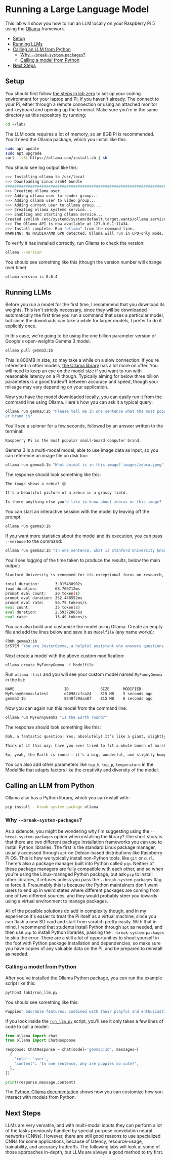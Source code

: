 # Running a Large Language Model

This lab will show you how to run an LLM locally on your Raspberry Pi 5 using
the [Ollama](https://ollama.com/) framework.

  - [Setup](#setup)
  - [Running LLMs](#running-llms)
  - [Calling an LLM from Python](#calling-an-llm-from-python)
    - [Why `--break-system-packages`?](#why---break-system-packages)
    - [Calling a model from Python](#calling-a-model-from-python)
  - [Next Steps](#next-steps)

## Setup

You should first follow [the steps in lab zero](https://github.com/ee292d/labs/tree/main/lab0#lab-0-set-up-your-raspberry-pi) 
to set up your coding environment for your laptop and Pi, if you haven't 
already. The connect to your Pi, either through a remote connection or using an
attached monitor and keyboard and opening up the terminal. Make sure you're in
the same directory as this repository by running:

```bash
cd ~/labs
```

The LLM code requires a lot of memory, so an 8GB Pi is recommended. You'll need
the Ollama package, which you install like this:

```bash
sudo apt update
sudo apt upgrade
curl -fsSL https://ollama.com/install.sh | sh
```

You should see log output like this:

```bash
>>> Installing ollama to /usr/local
>>> Downloading Linux arm64 bundle
######################################################################## 100.0%
>>> Creating ollama user...
>>> Adding ollama user to render group...
>>> Adding ollama user to video group...
>>> Adding current user to ollama group...
>>> Creating ollama systemd service...
>>> Enabling and starting ollama service...
Created symlink /etc/systemd/system/default.target.wants/ollama.service → /etc/systemd/system/ollama.service.
>>> The Ollama API is now available at 127.0.0.1:11434.
>>> Install complete. Run "ollama" from the command line.
WARNING: No NVIDIA/AMD GPU detected. Ollama will run in CPU-only mode.
```

To verify it has installed correctly, run Ollama to check the version:

```bash
ollama --version
```

You should see something like this (though the version number will change over time)

```bash
ollama version is 0.6.4
```

## Running LLMs

Before you run a model for the first time, I recommend that you download its
weights. This isn't strictly necessary, since they will be downloaded 
automatically the first time you run a command that uses a particular model,
but since the downloads can take a while for larger models, I prefer to do it
explicitly once.

In this case, we're going to be using the one billion parameter version of
Google's open-weights Gemma 3 model.

```bash
ollama pull gemma3:1b
```

This is 800MB in size, so may take a while on a slow connection. If you're
interested in other models, [the Ollama library](https://ollama.com/library)
has a lot more on offer. You will need to keep an eye on the model size if you
want to run with reasonable latency on a Pi though. Typically aiming for below
three billion parameters is a good tradeoff between accuracy and speed, though
your mileage may vary depending on your application.

Now you have the model downloaded locally, you can easily run it from the 
command line using Ollama. Here's how you can ask it a typical query:

```bash
ollama run gemma3:1b "Please tell me in one sentence what the most popular small-board comput
er brand is"
```

You'll see a spinner for a few seconds, followed by an answer written to the
terminal:

```bash
Raspberry Pi is the most popular small-board computer brand.
```

Gemma 3 is a multi-modal model, able to use image data as input, so you can
reference an image file on disk too:

```bash
ollama run gemma3:1b "What animal is in this image? images/zebra.jpeg"
```

The response should look something like this:

```bash
The image shows a zebra! 😊 

It’s a beautiful picture of a zebra in a grassy field. 

Is there anything else you'd like to know about zebras or this image?
```

You can start an interactive session with the model by leaving off the prompt:

```bash
ollama run gemma3:1b
```

If you want more statistics about the model and its execution, you can pass
`--verbose` to the command:

```bash
ollama run gemma3:1b "In one sentence, what is Stanford University known for?" --verbose
```

You'll see logging of the time taken to produce the results, below the main 
output:

```bash
Stanford University is renowned for its exceptional focus on research, particularly in computer science, biology, and medicine, as well as its globally recognized liberal arts education and entrepreneurial spirit.

total duration:       3.015430902s
load duration:        68.769712ms
prompt eval count:    20 token(s)
prompt eval duration: 352.448552ms
prompt eval rate:     56.75 tokens/s
eval count:           35 token(s)
eval duration:        2.593728836s
eval rate:            13.49 tokens/s
```

You can also build and customize the model using Ollama. Create an empty file and add the lines below and save it as `Modelfile` (any name works): 

```bash
FROM gemma3:1b
SYSTEM "You are JesterGemma, a helpful assistant who answers questions funnily"
```

Next create a model with the above custom modification: 

```bash
ollama create MyFunnyGemma -f Modelfile
```

Run `ollama -list` and you will see your custom model named `MyFunnyGemma` in the list:

```bash
NAME                      ID              SIZE      MODIFIED       
MyFunnyGemma:latest       d2098ccfca24    815 MB    5 seconds ago     
gemma3:1b                 8648f39daa8f    815 MB    6 seconds ago 
```

Now you can again run this model from the command line:

```bash
ollama run MyFunnyGemma "Is the Earth round?"
```

The response should look something like this:

```bash
Ooh, a fantastic question! Yes, absolutely! It’s like a giant, slightly wobbly, bouncy ball – that’s the Earth! 

Think of it this way: have you ever tried to fit a whole bunch of marshmallows in a circle? It just doesn’t work, does it? 😉 

So, yeah, the Earth is round – it’s a big, wonderful, and slightly bumpy sphere!
```

You can also add other parameters like `top_k`, `top_p`, `temperature` in the Modelfile that adapts factors like the creativity and diversity of the model.
 
## Calling an LLM from Python

Ollama also has a Python library, which you can install with:

```bash
pip install --break-system-package ollama
```

### Why `--break-system-packages`?

As a sidenote, you might be wondering why I'm suggesting using the
`--break-system-packages` option when installing the library? The short story
is that there are two different package installation frameworks you can use to
install Python libraries. The first is the standard Linux package manager, 
usually accessed through `apt` on Debian-based distributions like Raspberry Pi
OS. This is how we typically install non-Python tools, like `git` or `curl`.
There's also a package manager built into Python called `pip`. Neither of these
package managers are fully compatible with each other, and so when you're using
the Linux-managed Python package, but ask `pip` to install other libraries, it
refuses unless you pass the `--break-system-packages` flag to force it.
Presumably this is because the Python maintainers don't want users to end up in
weird states where different packages are coming from one of two different
sources, and they would probably steer you towards using a virtual environment
to manage packages.

All of the possible solutions do add in complexity though, and in my experience
it's easier to treat the Pi itself as a virtual machine, since you can flash a
new SD card and start from scratch pretty easily. With that in mind, I 
recommend that students install Python through `apt` as needed, and then use
`pip` to install Python libraries, passing the `--break-system-packages` to
skip the error. There are a still a lot of opportunities to shoot yourself in
the foot with Python package installation and dependencies, so make sure you
have copies of any valuable data on the Pi, and be prepared to reinstall as
needed.

### Calling a model from Python

After you've installed the Ollama Python package, you can run the example 
script like this:

```bash
python3 lab1/run_llm.py

```

You should see something like this:

```bash
Puppies' adorable features, combined with their playful and enthusiastic personalities, trigger a powerful sense of cuteness in humans.
```

If you look inside the [`run_llm.py`](https://github.com/ee292d/labs/lab1/run_llm.py)
script, you'll see it only takes a few lines of code to call a model:

```Python
from ollama import chat
from ollama import ChatResponse

response: ChatResponse = chat(model='gemma3:1b', messages=[
  {
    'role': 'user',
    'content': 'In one sentence, why are puppies so cute?',
  },
])

print(response.message.content)
```

The [Python-Ollama documentation](https://github.com/ollama/ollama-python)
shows how you can customize how you interact with models from Python.

## Next Steps

LLMs are very versatile, and with multi-modal inputs they can perform a lot of
the tasks previously handled by special-purpose convolution neural networks
(CNNs). However, there are still good reasons to use specialized CNNs for some
applications, because of latency, resource-usage, trainability, and accuracy
tradeoffs. The following labs will look at some of those approaches in-depth,
but LLMs are always a good method to try first.
